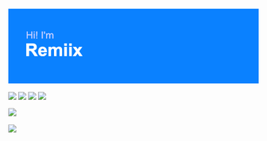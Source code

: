 ![Hi! I'm Remiix](header.png)

![](https://img.shields.io/badge/OS-MacOS%2011-blue) ![](https://img.shields.io/badge/Languages-JavaScript%20%2B%20HTML%2FCSS-blue) ![](https://img.shields.io/badge/Editor-VSC-blue) ![](https://img.shields.io/badge/Hosting-Glitch-blue)

[![](https://github-readme-stats.vercel.app/api/top-langs/?username=RemiixInc&show_icons=true&theme=dark)](https://github.com/anuraghazra/github-readme-stats)

[![](https://github-readme-stats.vercel.app/api?username=RemiixInc&theme=dark)](https://github.com/anuraghazra/github-readme-stats)

